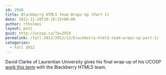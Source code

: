 ```yaml
---
id: 2910
title: Blackberry HTML5 Team Wraps Up (Part 1)
date: 2012-12-20T10:19:23+00:00
author: rtholmes
layout: post
guid: http://ucosp.ca/?p=2910
permalink: /fall-2012/2012/12/blackberry-html5-team-wraps-up-part-1/
categories:
  - Fall 2012
---
```

David Clarke of Laurentian University gives his final wrap-up of his UCOSP [work this term](http://devblog.blackberry.com/2012/12/ucosp-end-of-term-results-part-1/) with the Blackberry HTML5 team.